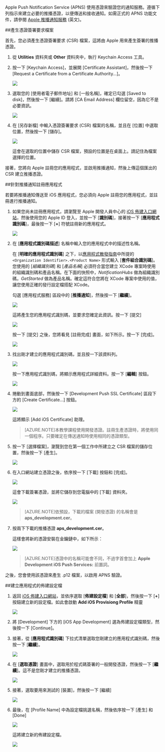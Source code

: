 
Apple Push Notification Service (APNS) 使用憑證來驗證您的通知服務。遵循下列指示來建立必要的推播憑證，以便傳送和接收通知。如需正式的 APNS 功能文件，請參閱 [Apple 推播通知服務](http://go.microsoft.com/fwlink/p/?LinkId=272584) (英文)。

##產生憑證簽署要求檔案

首先，您必須產生憑證簽署要求 (CSR) 檔案，這將由 Apple 用來產生簽署的推播憑證。

1. 從 **Utilities** 資料夾或 **Other** 資料夾中，執行 Keychain Access 工具。

2. 按一下 [Keychain Access]，並展開 [Certificate Assistant]，然後按一下 [Request a Certificate from a Certificate Authority...]。

  	![](./media/notification-hubs-enable-apple-push-notifications/notification-hubs-request-cert-from-ca.png)

3. 選取您的 [使用者電子郵件地址] 和 [一般名稱]，確定已勾選 [Saved to disk]，然後按一下 [繼續]。請將 [CA Email Address] 欄位留空，因為它不是必要資訊。

  	![](./media/notification-hubs-enable-apple-push-notifications/notification-hubs-csr-info.png)

4. 在 [另存新檔] 中輸入憑證簽署要求 (CSR) 檔案的名稱，並且在 [位置] 中選取位置，然後按一下 [儲存]。

  	![](./media/notification-hubs-enable-apple-push-notifications/notification-hubs-save-csr.png)

  	這會在選取的位置中儲存 CSR 檔案，預設的位置是在桌面上。請記住為檔案選擇的位置。

接著，您將向 Apple 註冊您的應用程式，並啟用推播通知，然後上傳這個匯出的 CSR 建立推播憑證。

##針對推播通知註冊應用程式

若要將推播通知傳送至 iOS 應用程式，您必須向 Apple 註冊您的應用程式，並註冊進行推播通知。

1. 如果您尚未註冊應用程式，請瀏覽至 Apple 開發人員中心的 <a href="http://go.microsoft.com/fwlink/p/?LinkId=272456" target="_blank">iOS 佈建入口網站</a>，然後使用您的 Apple ID 登入，並按一下 [**識別碼**]，接著按一下 [**應用程式識別碼**]，最後按一下 [**+**] 符號註冊新的應用程式。

   	![](./media/notification-hubs-enable-apple-push-notifications/notification-hubs-ios-appids.png)


2. 在 [**應用程式識別碼描述**] 名稱中輸入您的應用程式中的描述性名稱。

	在 [**明確的應用程式識別碼**] 之下，以[應用程式散發指南](http://go.microsoft.com/fwlink/?LinkId=613485)中所提的 `<Organization Identifier>.<Product Name>` 形式輸入 [**套件組合識別碼**]。您使用的 [*組織識別碼*] 和 [*產品名稱*] 必須符合當您建立 XCode 專案時使用的組織識別碼和產品名稱。在下面的快照中，*NotificationHubs* 做為組織識別碼，*GetStarted* 做為產品名稱。確定這符合您將在 XCode 專案中使用的值，讓您使用正確的發行設定檔搭配 XCode。
	
	勾選 [應用程式服務] 區段中的 [**推播通知**]，然後按一下 [**繼續**]。

	![](./media/notification-hubs-enable-apple-push-notifications/notification-hubs-new-appid-info.png)

   	這將產生您的應用程式識別碼，並要求您確定此資訊。按一下 [提交]


    ![](./media/notification-hubs-enable-apple-push-notifications/notification-hubs-confirm-new-appid.png)


   	按一下 [提交] 之後，您將看見 [註冊完成] 畫面，如下所示。按一下 [完成]。


    ![](./media/notification-hubs-enable-apple-push-notifications/notification-hubs-appid-registration-complete.png)


3. 找出剛才建立的應用程式識別碼，並且按一下該資料列。

   	![](./media/notification-hubs-enable-apple-push-notifications/notification-hubs-ios-appids2.png)

   	按一下應用程式識別碼，將顯示應用程式詳細資料。按一下 [**編輯**] 按鈕。

   	![](./media/notification-hubs-enable-apple-push-notifications/notification-hubs-edit-appid.png)

4. 捲動到畫面底部，然後按一下 [Development Push SSL Certificate] 區段下方的 [Create Certificate...] 按鈕。

   	![](./media/notification-hubs-enable-apple-push-notifications/notification-hubs-appid-create-cert.png)

   	這將顯示 [Add iOS Certificate] 助理。

    > [AZURE.NOTE]本教學課程使用開發憑證。註冊生產憑證時，將使用同一個程序。只要確定在傳送通知時使用相同的憑證類型。

5. 按一下 [選擇檔案]，瀏覽到您在第一個工作中所建立之 CSR 檔案的儲存位置，然後按一下 [產生]。

  	![](./media/notification-hubs-enable-apple-push-notifications/notification-hubs-appid-cert-choose-csr.png)

6. 在入口網站建立憑證之後，依序按一下 [下載] 按鈕和 [完成]。

  	![](./media/notification-hubs-enable-apple-push-notifications/notification-hubs-appid-download-cert.png)

   	這會下載簽署憑證，並將它儲存到您電腦中的 [下載] 資料夾。

  	![](./media/notification-hubs-enable-apple-push-notifications/notification-hubs-cert-downloaded.png)

    > [AZURE.NOTE]依預設，下載的檔案 (開發憑證) 的名稱會是 **aps_development.cer**。

7. 按兩下下載的推播憑證 **aps_development.cer**。

   	這樣會將新的憑證安裝在金鑰鏈中，如下所示：

   	![](./media/notification-hubs-enable-apple-push-notifications/notification-hubs-cert-in-keychain.png)

    > [AZURE.NOTE]憑證中的名稱可能會不同，不過字首會加上 **Apple Development iOS Push Services:** 前置詞。

之後，您會使用該憑證來產生 .p12 檔案，以啟用 APNS 驗證。

##建立應用程式的佈建設定檔

1. 返回 <a href="http://go.microsoft.com/fwlink/p/?LinkId=272456" target="_blank">iOS 佈建入口網站</a>，並依序選取 [**佈建設定檔**] 和 [**全部**]，然後按一下 [**+**] 按鈕建立新的設定檔。如此會啟動 **Add iOS Provisiong Profile** 精靈

   	![](./media/notification-hubs-enable-apple-push-notifications/notification-hubs-new-provisioning-profile.png)

2. 將 [Development] 下方的 [iOS App Development] 選為佈建設定檔類型，然後按一下 [Continue]。


3. 接著，從 [**應用程式識別碼**] 下拉式清單選取您剛建立的應用程式識別碼，然後按一下 [**繼續**]。

   	![](./media/notification-hubs-enable-apple-push-notifications/notification-hubs-select-appid-for-provisioning.png)


4. 在 [**選取憑證**] 畫面中，選取用於程式碼簽署的一般開發憑證，然後按一下 [**繼續**]。這不是您剛才建立的推播憑證。

   	![](./media/notification-hubs-enable-apple-push-notifications/notification-hubs-provisioning-select-cert.png)


5. 接著，選取要用來測試的 [裝置]，然後按一下 [繼續]

   	![](./media/notification-hubs-enable-apple-push-notifications/notification-hubs-provisioning-select-devices.png)


6. 最後，在 [Profile Name] 中為設定檔挑選名稱，然後依序按一下 [產生] 和 [Done]

   	![](./media/notification-hubs-enable-apple-push-notifications/notification-hubs-provisioning-name-profile.png)


  	這將建立新的佈建設定檔。

   	![](./media/notification-hubs-enable-apple-push-notifications/notification-hubs-provisioning-profile-ready.png)

<!---HONumber=July15_HO2-->